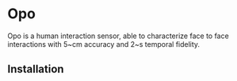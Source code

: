 Opo
===

Opo is a human interaction sensor, able to characterize face to face interactions with 5~cm accuracy and 2~s temporal fidelity.


Installation
---

